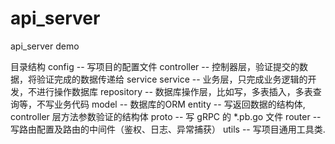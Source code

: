 # api_server
api_server demo

目录结构
config -- 写项目的配置文件
controller -- 控制器层，验证提交的数据，将验证完成的数据传递给 service
service -- 业务层，只完成业务逻辑的开发，不进行操作数据库
repository -- 数据库操作层，比如写，多表插入，多表查询等，不写业务代码
model -- 数据库的ORM
entity -- 写返回数据的结构体, controller 层方法参数验证的结构体
proto -- 写 gRPC 的 *.pb.go 文件
router -- 写路由配置及路由的中间件（鉴权、日志、异常捕获）
utils -- 写项目通用工具类.